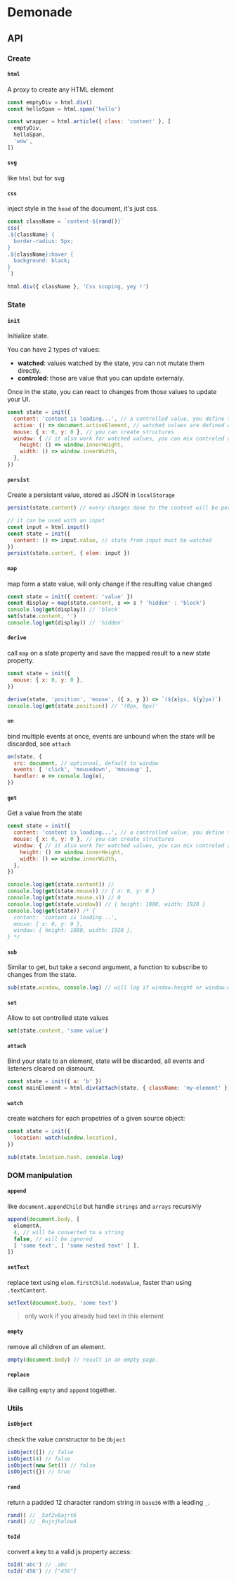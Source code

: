 # Demonade

## API
### Create
#### `html`
A proxy to create any HTML element

```js
const emptyDiv = html.div()
const helloSpan = html.span('hello')

const wrapper = html.article({ class: 'content' }, [
  emptyDiv,
  helloSpan,
  'wow',
])
```

#### `svg`
like `html` but for svg

#### `css`
inject style in the `head` of the document, it's just css.

```js
const className = `content-${rand()}`
css(`
.${className} {
  border-radius: 5px;
}
.${className}:hover {
  background: black;
}
`)

html.div({ className }, 'Css scoping, yey !')
```

### State
#### `init`
Initialize state.

You can have 2 types of values:
- **watched**: values watched by the state, you can not mutate them directly.
- **controled**: those are value that you can update externaly.

Once in the state, you can react to changes from those values to update your UI.

```js
const state = init({
  content: 'content is loading...', // a controlled value, you define their initial values here
  active: () => document.activeElement, // watched values are defined with a getter
  mouse: { x: 0, y: 0 }, // you can create structures
  window: { // it also work for watched values, you can mix controled and watched values.
    height: () => window.innerHeight,
    width: () => window.innerWidth,
  },
})
```

#### `persist`
Create a persistant value, stored as JSON in `localStorage`

```js
persist(state.content) // every changes done to the content will be persisted

// it can be used with an input
const input = html.input()
const state = init({
  content: () => input.value, // state from input must be watched
})
persist(state.content, { elem: input })
```

#### `map`
map form a state value, will only change if the resulting value changed

```js
const state = init({ content: 'value' })
const display = map(state.content, s => s ? 'hidden' : 'block')
console.log(get(display)) // 'block'
set(state.content, '')
console.log(get(display)) // 'hidden'
```

#### `derive`
call `map` on a state property and save the mapped result to a new state property.

```js
const state = init({
  mouse: { x: 0, y: 0 },
})

derive(state, 'position', 'mouse', ({ x, y }) => `(${x}px, ${y}px)`)
console.log(get(state.position)) // '(0px, 0px)'
```

#### `on`
bind multiple events at once, events are unbound when the state will be discarded, see `attach`

```js
on(state, {
  src: document, // optionnal, default to window
  events: [ 'click', 'mousedown', 'mouseup' ],
  handler: e => console.log(e),
})
```

#### `get`
Get a value from the state

```js
const state = init({
  content: 'content is loading...', // a controlled value, you define their initial values here
  mouse: { x: 0, y: 0 }, // you can create structures
  window: { // it also work for watched values, you can mix controled and watched values.
    height: () => window.innerHeight,
    width: () => window.innerWidth,
  },
})

console.log(get(state.content)) // 
console.log(get(state.mouse)) // { x: 0, y: 0 }
console.log(get(state.mouse.x)) // 0
console.log(get(state.window)) // { height: 1080, width: 1920 }
console.log(get(state)) /* {
  content: 'content is loading...',
  mouse: { x: 0, y: 0 },
  window: { height: 1080, width: 1920 },
} */
```

#### `sub`
Similar to get, but take a second argument, a function to subscribe to changes from the state.

```js
sub(state.window, console.log) // will log if window.height or window.width change.
```

#### `set`
Allow to set controlled state values

```js
set(state.content, 'some value')
```

#### `attach`
Bind your state to an element, state will be discarded, all events and listeners cleared on dismount.

```js
const state = init({ a: 'b' })
const mainElement = html.div(attach(state, { className: 'my-element' }))
```

#### `watch`
create watchers for each propetries of a given source object:

```js
const state = init({
  location: watch(window.location),
})

sub(state.location.hash, console.log)
```

### DOM manipulation
#### `append`
like `document.appendChild` but handle `strings` and `arrays` recursivly

```js
append(document.body, [
  elementA,
  4, // will be converted to a string
  false, // will be ignored
  [ 'some text', [ 'some nested text' ] ],
])
```

#### `setText`
replace text using `elem.firstChild.nodeValue`, faster than using `.textContent`.

```js
setText(document.body, 'some text')
```
> only work if you already had text in this element

#### `empty`
remove all children of an element.

```js
empty(document.body) // result in an empty page.
```

#### `replace`
like calling `empty` and `append` together.

### Utils
#### `isObject`
check the value constructor to be `Object`

```js
isObject([]) // false
isObject(4) // false
isObject(new Set()) // false
isObject({}) // true
```

#### `rand`
return a padded 12 character random string in `base36` with a leading `_`.

```js
rand() // _5of2v8ajrt6
rand() // _0ujvjhalow4
```

#### `toId`
convert a key to a valid js property access:

```js
toId('abc') // .abc
toId('456') // ["456"]
```
